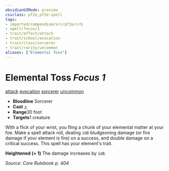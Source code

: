 ```yaml
---
obsidianUIMode: preview
cssclass: pf2e,pf2e-spell
tags:
- imported/compendium/src/pf2e/crb
- spell/focus/1
- trait/effect/attack
- trait/school/evocation
- trait/class/sorcerer
- trait/rarity/uncommon
aliases: ["Elemental Toss"]
---
```

# Elemental Toss *Focus 1*   
[attack](attack.md)  [evocation](evocation.md)  [sorcerer](rules/traits/sorcerer.md)  [uncommon](uncommon.md)  

- **Bloodline** Sorcerer
- **Cast** [>](chapter-9-playing-the-game.md#Actions "Single Action") 
- **Range**30 foot
- **Targets**1 creature

With a flick of your wrist, you fling a chunk of your elemental matter at your foe. Make a spell attack roll, dealing `1d8` bludgeoning damage (or fire damage if your element is fire) on a success, and double damage on a critical success. This spell has your element's trait.

**Heightened (+ 1)** The damage increases by `1d8`.

*Source: Core Rulebook p. 404*